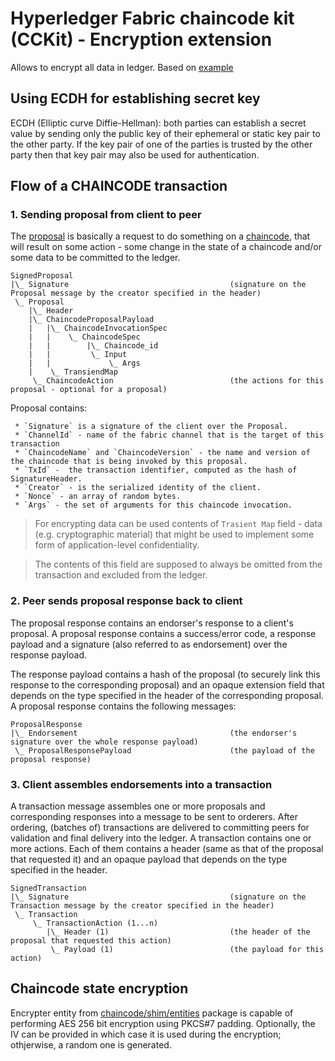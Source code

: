 # Hyperledger Fabric chaincode kit (CCKit) - Encryption extension

Allows to encrypt all data in ledger. Based on [example](https://github.com/hyperledger/fabric/tree/master/examples/chaincode/go/enccc_example)


## Using ECDH for establishing secret key 

ECDH (Elliptic curve Diffie-Hellman): both parties can establish a secret value by sending only the public key 
of their ephemeral or static key pair to the other party. If the key pair of one of the parties is trusted by the other
party then that key pair may also be used for authentication. 

 
## Flow of a CHAINCODE transaction 

### 1. Sending proposal from client to peer 

The [proposal](https://github.com/hyperledger/fabric/blob/master/protos/peer/proposal.proto)  is basically a request to 
do something on a [chaincode](https://github.com/hyperledger/fabric/blob/master/protos/peer/chaincode.proto), 
that will result on some action - some change in the state of a chaincode and/or some data to be committed to the ledger.   

```
SignedProposal
|\_ Signature                                    (signature on the Proposal message by the creator specified in the header)
 \_ Proposal
    |\_ Header                                  
    |\_ ChaincodeProposalPayload             
    |   |\_ ChaincodeInvocationSpec
    |   |    \_ ChaincodeSpec
    |   |        |\_ Chaincode_id 
    |   |         \_ Input 
    |   |             \_ Args
    |    \_ TransiendMap
     \_ ChaincodeAction                          (the actions for this proposal - optional for a proposal)
```     
    
Proposal contains:
    
     * `Signature` is a signature of the client over the Proposal.
     * `ChannelId` - name of the fabric channel that is the target of this transaction 
     * `ChaincodeName` and `ChaincodeVersion` - the name and version of the chaincode that is being invoked by this proposal.
     * `TxId` -  the transaction identifier, computed as the hash of SignatureHeader.
     * `Creator` - is the serialized identity of the client.
     * `Nonce` - an array of random bytes.
     * `Args` - the set of arguments for this chaincode invocation.
    
     
> For encrypting data can be used contents of `Trasient Map` field - data (e.g. cryptographic material) that might be used to implement 
some form of application-level confidentiality. 

> The contents of this field are supposed to always be omitted from the transaction and
excluded from the ledger.



### 2. Peer sends proposal response back to client

The proposal response contains an endorser's response to a client's proposal. A proposal response contains a success/error code, 
a response payload and a signature (also referred to as endorsement) over the response payload.

The response payload contains a hash of the proposal (to securely link this response to the corresponding proposal) 
and an opaque extension field that depends on the type specified in the header of the corresponding proposal. A
proposal response contains the following messages:

```
ProposalResponse
|\_ Endorsement                                  (the endorser's signature over the whole response payload)
 \_ ProposalResponsePayload                      (the payload of the proposal response)
```

### 3. Client assembles endorsements into a transaction
 
A transaction message assembles one or more proposals and corresponding responses into a message to be sent to orderers. 
After ordering, (batches of) transactions are delivered to committing peers for validation and final delivery into the ledger. 
A transaction contains one or more actions. Each of them contains a header (same as that of the proposal that requested it) 
and an opaque payload that depends on the type specified in the header.

```
SignedTransaction
|\_ Signature                                    (signature on the Transaction message by the creator specified in the header)
 \_ Transaction
     \_ TransactionAction (1...n)
        |\_ Header (1)                           (the header of the proposal that requested this action)
         \_ Payload (1)                          (the payload for this action)
```


## Chaincode state encryption 

Encrypter entity from [chaincode/shim/entities](https://github.com/hyperledger/fabric/tree/master/core/chaincode/shim/ext/entities) 
package is capable of performing AES 256 bit encryption using PKCS#7 padding.
Optionally, the IV can be provided in which case it is used during the encryption; othjerwise, a random one is generated.